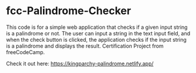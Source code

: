 # fcc-Palindrome-Checker
This code is for a simple web application that checks if a given input string is a palindrome or not. The user can input a string in the text input field, and when the check button is clicked, the application checks if the input string is a palindrome and displays the result. Certification Project from freeCodeCamp.

Check it out here: https://kingparchy-palindrome.netlify.app/
